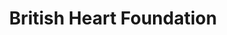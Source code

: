 ---
title: "British Heart Foundation"
url: /hull/british-heart-foundation-jameson-street/
shop: charity
---